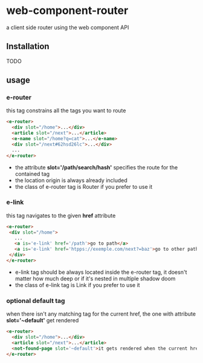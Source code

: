 # web-component-router
a client side router using the web component API

## Installation
TODO

## usage

### e-router
this tag constrains all the tags you want to route
```html
<e-router>
  <div slot="/home">...</div>
  <article slot="/next">...</article>
  <e-name slot="/home?q=cat">...</e-name>
  <div slot="/next#62hsd26lc">...</div>
  ...
</e-router>
 ```
 * the attribute **slot='/path/search/hash'** specifies the route for the contained tag
 * the location origin is always already included
 * the class of e-router tag is Router if you prefer to use it

 ### e-link
 this tag navigates to the given **href** attribute
 ```html
<e-router>
  <div slot="/home">
    ...
    <a is='e-link' href='/path'>go to path</a>
    <a is='e-link' href='htpps://exemple.com/next?=baz'>go to other path</a>
  </div>
 </e-router>
 ```
* e-link tag should be always located inside the e-router tag, it doesn't matter how much deep or if it's nested in multiple shadow doom
* the class of e-link tag is Link if you prefer to use it

### optional default tag
when there isn't any matching tag for the current href, the one with attribute **slot='~default'** get rendered
```html
<e-router>
  <div slot="/home">...</div>
  <article slot="/next">...</article>
  <not-found-page slot='~default'>it gets rendered when the current href isn't any of the above</not-found-page>
</e-router>
 ```
